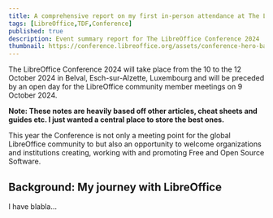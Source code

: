 ```yaml
---
title: A comprehensive report on my first in-person attendance at The LibreOffice Conference 2024
tags: [LibreOffice,TDF,Conference]
published: true
description: Event summary report for The LibreOffice Conference 2024
thumbnail: https://conference.libreoffice.org/assets/conference-hero-banners/LibOConOS2024-Building-72eca8ab.jpg
---
```


The LibreOffice Conference 2024 will take place from the 10 to the 12 October 2024 in Belval, Esch-sur-Alzette, Luxembourg and will be preceded by an open day for the LibreOffice community member meetings on 9 October 2024.

**Note: These notes are heavily based off other articles, cheat sheets and guides etc. I just wanted a central place to store the best ones.**

This year the Conference is not only a meeting point for the global LibreOffice community to but also an opportunity to welcome organizations and institutions creating, working with and promoting Free and Open Source Software.

## [](#header-2)Background: My journey with LibreOffice

I have blabla...